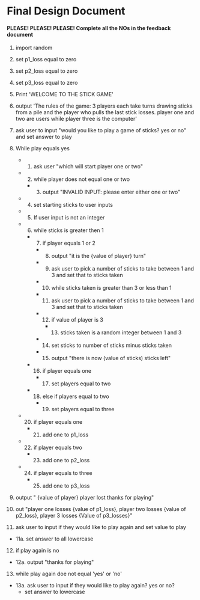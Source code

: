 # Final Design Document
#### PLEASE! PLEASE! PLEASE! Complete all the NOs in the feedback document 
1. import random

2. set p1_loss equal to zero
3. set p2_loss equal to zero
4. set p3_loss equal to zero


5. Print 'WELCOME TO THE STICK GAME'
6. output 'The rules of the game: 3 players each take turns drawing sticks from a pile and the player who pulls the last stick losses. player one and two are users while player three is the computer'
7. ask user to input "would you like to play a game of sticks? yes or no" and set answer to play
8. While play equals yes
   - 1. ask user "which will start player one or two"
   - 2. while player does not equal one or two
     - 3. output "INVALID INPUT: please enter either one or two"
   - 4. set starting sticks to user inputs
   - 5. If user input is not an integer 
   
   - 6. while sticks is greater then 1
     - 7. if player equals 1 or 2
       - 8. output "it is the {value of player} turn"
       - 9. ask user to pick a number of sticks to take between 1 and 3 and set that to sticks taken
       - 10. while sticks taken is greater than 3 or less than 1
        - 11. ask user to pick a number of sticks to take between 1 and 3 and set that to sticks taken
       - 12. if value of player is 3 
         - 13. sticks taken is a random integer between 1 and 3
       - 14. set sticks to number of sticks minus sticks taken
       - 15. output "there is now (value of sticks) sticks left"
     - 16. if player equals one 
          - 17. set players equal to two 
     - 18. else if players equal to two 
       - 19. set players equal to three
   - 20. if player equals one
     - 21. add one to p1_loss
   - 22. if player equals two
     - 23. add one to p2_loss
   - 24. if player equals to three
     - 25. add one to p3_loss

9. output " {value of player} player lost thanks for playing"
10. out "player one losses {value of p1_loss}, player two losses {value of p2_loss}, player 3 losses {Value of p3_losses}"
11. ask user to input if they would like to play again and set value to play
  - 11a. set answer to all lowercase
12. if play again is no
  - 12a. output "thanks for playing"
13. while play again doe not equal 'yes' or 'no'
  - 13a. ask user to input if they would like to play again? yes or no?
    - set answer to lowercase